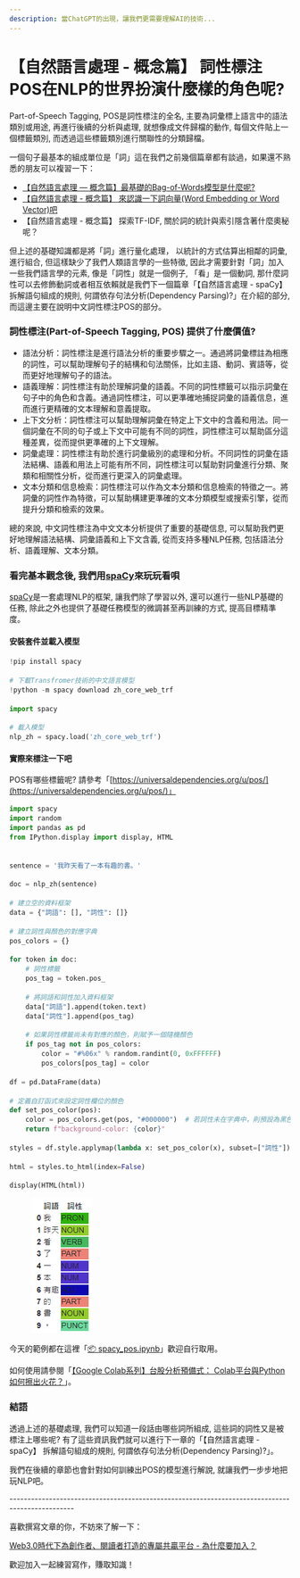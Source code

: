 ```yaml
---
description: 當ChatGPT的出現，讓我們更需要理解AI的技術...
---
```


# 【自然語言處理 - 概念篇】 詞性標注POS在NLP的世界扮演什麼樣的角色呢?

Part-of-Speech Tagging, POS是詞性標注的全名, 主要為詞彙標上語言中的語法類別或用途, 再進行後續的分析與處理, 就想像成文件歸檔的動作, 每個文件貼上一個標籤類別, 而透過這些標籤類別進行關聯性的分類歸檔。

一個句子最基本的組成單位是「詞」這在我們之前幾個篇章都有談過，如果還不熟悉的朋友可以複習一下：

* [【自然語言處理 — 概念篇】最基礎的Bag-of-Words模型是什麼呢?](https://vocus.cc/article/646b60adfd89780001aae7f4)
* [【自然語言處理 - 概念篇】 來認識一下詞向量(Word Embedding or Word Vector)吧](https://www.potatomedia.co/s/bsKx5GfV)
* 【自然語言處理 - 概念篇】 探索TF-IDF, 關於詞的統計與索引隱含著什麼奧秘呢？

但上述的基礎知識都是將「詞」進行量化處理， 以統計的方式估算出相鄰的詞彙, 進行組合, 但這樣缺少了我們人類語言學的一些特徵, 因此才需要針對「詞」加入一些我們語言學的元素, 像是「詞性」就是一個例子, 「看」是一個動詞, 那什麼詞性可以去修飾動詞或者相互依賴就是我們下一個篇章「【自然語言處理 - spaCy】 拆解語句組成的規則, 何謂依存句法分析(Dependency Parsing)?」在介紹的部分, 而這邊主要在說明中文詞性標注POS的部分。

### 詞性標注(Part-of-Speech Tagging, POS) 提供了什麼價值?

* 語法分析：詞性標注是進行語法分析的重要步驟之一。通過將詞彙標註為相應的詞性，可以幫助理解句子的結構和句法關係，比如主語、動詞、賓語等，從而更好地理解句子的語法。
* 語義理解：詞性標注有助於理解詞彙的語義。不同的詞性標籤可以指示詞彙在句子中的角色和含義。通過詞性標注，可以更準確地捕捉詞彙的語義信息，進而進行更精確的文本理解和意義提取。
* 上下文分析：詞性標注可以幫助理解詞彙在特定上下文中的含義和用法。同一個詞彙在不同的句子或上下文中可能有不同的詞性，詞性標注可以幫助區分這種差異，從而提供更準確的上下文理解。
* 詞彙處理：詞性標注有助於進行詞彙級別的處理和分析。不同詞性的詞彙在語法結構、語義和用法上可能有所不同，詞性標注可以幫助對詞彙進行分類、聚類和相關性分析，從而進行更深入的詞彙處理。
* 文本分類和信息檢索：詞性標注可以作為文本分類和信息檢索的特徵之一。將詞彙的詞性作為特徵，可以幫助構建更準確的文本分類模型或搜索引擎，從而提升分類和檢索的效果。

總的來說, 中文詞性標注為中文文本分析提供了重要的基礎信息, 可以幫助我們更好地理解語法結構、詞彙語義和上下文含義, 從而支持多種NLP任務, 包括語法分析、語義理解、文本分類。

### 看完基本觀念後, 我們用[spaCy](https://spacy.io/)來玩玩看唄

[spaCy](https://spacy.io/)是一套處理NLP的框架, 讓我們除了學習以外, 還可以進行一些NLP基礎的任務, 除此之外也提供了基礎任務模型的微調甚至再訓練的方式, 提高目標精準度。

#### 安裝套件並載入模型

```python
!pip install spacy

# 下載Transfromer技術的中文語言模型
!python -m spacy download zh_core_web_trf

import spacy

# 載入模型
nlp_zh = spacy.load('zh_core_web_trf')
```

#### 實際來標注一下吧

POS有哪些標籤呢? 請參考「[https://universaldependencies.org/u/pos/](https://universaldependencies.org/u/pos/)」

```python
import spacy
import random
import pandas as pd
from IPython.display import display, HTML


sentence = '我昨天看了一本有趣的書。'

doc = nlp_zh(sentence)

# 建立空的資料框架
data = {"詞語": [], "詞性": []}

# 建立詞性與顏色的對應字典
pos_colors = {}

for token in doc:
    # 詞性標籤
    pos_tag = token.pos_
    
    # 將詞語和詞性加入資料框架
    data["詞語"].append(token.text)
    data["詞性"].append(pos_tag)

    # 如果詞性標籤尚未有對應的顏色，則賦予一個隨機顏色
    if pos_tag not in pos_colors:
        color = "#%06x" % random.randint(0, 0xFFFFFF)
        pos_colors[pos_tag] = color

df = pd.DataFrame(data)

# 定義自訂函式來設定詞性欄位的顏色
def set_pos_color(pos):
    color = pos_colors.get(pos, "#000000")  # 若詞性未在字典中，則預設為黑色
    return f"background-color: {color}"

styles = df.style.applymap(lambda x: set_pos_color(x), subset=["詞性"])

html = styles.to_html(index=False)

display(HTML(html))

```

<figure><img src="../.gitbook/assets/pos.png" alt=""><figcaption></figcaption></figure>

今天的範例都在這裡「[📦 ](https://github.com/weihanchen/google-colab-python-learn/blob/main/jupyter-examples/spacy\_0.ipynb)[spacy\_pos.ipynb](https://github.com/weihanchen/google-colab-python-learn/blob/main/jupyter-examples/nlp/spacy\_pos.ipynb)」歡迎自行取用。

如何使用請參閱「[【Google Colab系列】台股分析預備式： Colab平台與Python如何擦出火花？](https://www.potatomedia.co/s/aNLHZe3S)」。

### 結語

透過上述的基礎處理, 我們可以知道一段話由哪些詞所組成, 這些詞的詞性又是被標注上哪些呢? 有了這些資訊我們就可以進行下一章的「【自然語言處理 - spaCy】 拆解語句組成的規則, 何謂依存句法分析(Dependency Parsing)?」。

我們在後續的章節也會針對如何訓練出POS的模型進行解說, 就讓我們一步步地把玩NLP吧。



\------------------------------------------------------------------------------------------------

喜歡撰寫文章的你，不妨來了解一下：

[Web3.0時代下為創作者、閱讀者打造的專屬共贏平台 - 為什麼要加入？](https://www.potatomedia.co/s/2PmFxsq)

歡迎加入一起練習寫作，賺取知識！
